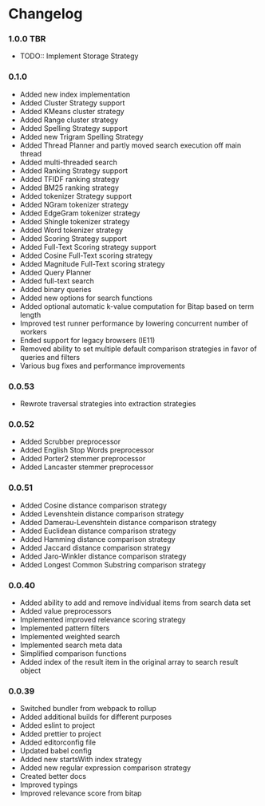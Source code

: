 # Changelog

### 1.0.0 TBR

- TODO:: Implement Storage Strategy

### 0.1.0

- Added new index implementation
- Added Cluster Strategy support
- Added KMeans cluster strategy
- Added Range cluster strategy
- Added Spelling Strategy support
- Added new Trigram Spelling Strategy
- Added Thread Planner and partly moved search execution off main thread
- Added multi-threaded search
- Added Ranking Strategy support
- Added TFIDF ranking strategy
- Added BM25 ranking strategy
- Added tokenizer Strategy support
- Added NGram tokenizer strategy
- Added EdgeGram tokenizer strategy
- Added Shingle tokenizer strategy
- Added Word tokenizer strategy
- Added Scoring Strategy support
- Added Full-Text Scoring strategy support
- Added Cosine Full-Text scoring strategy
- Added Magnitude Full-Text scoring strategy
- Added Query Planner
- Added full-text search
- Added binary queries
- Added new options for search functions
- Added optional automatic k-value computation for Bitap based on term length
- Improved test runner performance by lowering concurrent number of workers
- Ended support for legacy browsers (IE11)
- Removed ability to set multiple default comparison strategies in favor of queries and filters
- Various bug fixes and performance improvements

### 0.0.53

 - Rewrote traversal strategies into extraction strategies


### 0.0.52

- Added Scrubber preprocessor
- Added English Stop Words preprocessor
- Added Porter2 stemmer preprocessor
- Added Lancaster stemmer preprocessor


### 0.0.51

- Added Cosine distance comparison strategy
- Added Levenshtein distance comparison strategy
- Added Damerau-Levenshtein distance comparison strategy
- Added Euclidean distance comparison strategy
- Added Hamming distance comparison strategy
- Added Jaccard distance comparison strategy
- Added Jaro-Winkler distance comparison strategy
- Added Longest Common Substring comparison strategy
 

### 0.0.40

- Added ability to add and remove individual items from search data set
- Added value preprocessors
- Implemented improved relevance scoring strategy
- Implemented pattern filters
- Implemented weighted search
- Implemented search meta data
- Simplified comparison functions
- Added index of the result item in the original array to search result object


### 0.0.39

- Switched bundler from webpack to rollup
- Added additional builds for different purposes
- Added eslint to project
- Added prettier to project
- Added editorconfig file
- Updated babel config
- Added new startsWith index strategy
- Added new regular expression comparison strategy
- Created better docs
- Improved typings
- Improved relevance score from bitap
